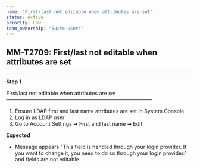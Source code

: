 ```yaml
---
name: "First/last not editable when attributes are set"
status: Active
priority: Low
team_ownership: "Suite Users"
---
```


## MM-T2709: First/last not editable when attributes are set

---

**Step 1**

First/last not editable when attributes are set\
————————————————————————————

1. Ensure LDAP first and last name attributes are set in System Console
2. Log in as LDAP user
3. Go to Account Settings ➜ First and last name ➜ Edit

**Expected**

- Message appears "This field is handled through your login provider. If you want to change it, you need to do so through your login provider." and fields are not editable
